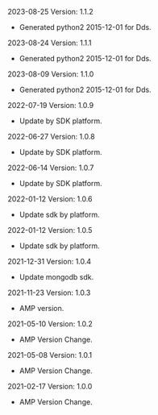 2023-08-25 Version: 1.1.2
- Generated python2 2015-12-01 for Dds.

2023-08-24 Version: 1.1.1
- Generated python2 2015-12-01 for Dds.

2023-08-09 Version: 1.1.0
- Generated python2 2015-12-01 for Dds.

2022-07-19 Version: 1.0.9
- Update by SDK platform.

2022-06-27 Version: 1.0.8
- Update by SDK platform.

2022-06-14 Version: 1.0.7
- Update by SDK platform.

2022-01-12 Version: 1.0.6
- Update sdk by platform.

2022-01-12 Version: 1.0.5
- Update sdk by platform.

2021-12-31 Version: 1.0.4
- Update mongodb sdk.

2021-11-23 Version: 1.0.3
- AMP version.

2021-05-10 Version: 1.0.2
- AMP Version Change.

2021-05-08 Version: 1.0.1
- AMP Version Change.

2021-02-17 Version: 1.0.0
- AMP Version Change.

